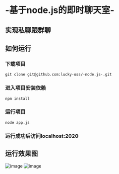 # -基于node.js的即时聊天室-
## 实现私聊跟群聊
## 如何运行
### 下载项目
`git clone git@github.com:lucky-oss/-node.js-.git`
### 进入项目安装依赖
`npm install`
### 运行项目
`node app.js`
### 运行成功后访问localhost:2020
## 运行效果图
![image](https://lgy-test.oss-cn-guangzhou.aliyuncs.com/%E9%A1%B9%E7%9B%AE%E6%95%88%E6%9E%9C%E5%9B%BE/1.png)
![image](https://lgy-test.oss-cn-guangzhou.aliyuncs.com/%E9%A1%B9%E7%9B%AE%E6%95%88%E6%9E%9C%E5%9B%BE/2.png)

